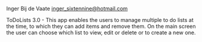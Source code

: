 Inger Bij de Vaate <inger_sixtennine@hotmail.com>

ToDoLists 3.0 - This app enables the users to manage multiple to do lists at the time, to which they can add items and remove them. 
On the main screen the user can choose which list to view, edit or delete or to create a new one.
